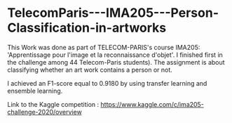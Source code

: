 # TelecomParis---IMA205---Person-Classification-in-artworks


This Work was done as part of TELECOM-PARIS's course IMA205: 'Apprentissage pour l'image et la reconnaissance d'objet'. I finished first in the challenge among 44 Telecom-Paris students). The assignment is about classifying whether an art work contains a person or not.

I achieved an F1-score equal to 0.9180 by using transfer learning and ensemble learning. 

Link to the Kaggle competition : https://www.kaggle.com/c/ima205-challenge-2020/overview
